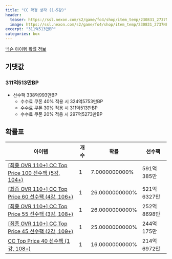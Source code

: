 ```yaml
---
title: "CC 확정 상자 (1~5강)"
header:
  teaser: https://ssl.nexon.com/s2/game/fo4/shop/item_temp/230831_2737NE39PA12/201704187.png
  image: https://ssl.nexon.com/s2/game/fo4/shop/item_temp/230831_2737NE39PA12/201704187.png
excerpt: "311억513만BP"
categories: box
---
```

[넥슨 아이템 확률 정보](http://iteminfo.nexon.com/probability/fo4?sn=7374)

## 기댓값
### 311억513만BP
- 선수팩 338억993만BP
  - 수수료 쿠폰 40% 적용 시 324억5753만BP
  - 수수료 쿠폰 30% 적용 시 311억513만BP
  - 수수료 쿠폰 20% 적용 시 297억5273만BP


## 확률표

|아이템|개수|확률|선수팩|
|---|---|---|---|
|[[최종 OVR 110+] CC Top Price 100 선수팩 (5강, 104+)](/player/7340)|1|7.0000000000%|591억385만|
|[[최종 OVR 110+] CC Top Price 60 선수팩 (4강, 106+)](/player/7341)|1|26.0000000000%|521억6327만|
|[[최종 OVR 110+] CC Top Price 55 선수팩 (3강, 108+)](/player/7342)|1|26.0000000000%|252억8698만|
|[[최종 OVR 110+] CC Top Price 45 선수팩 (2강, 109+)](/player/7343)|1|25.0000000000%|244억175만|
|[CC Top Price 40 선수팩 (1강, 108+)](/player/7344)|1|16.0000000000%|214억6972만|
